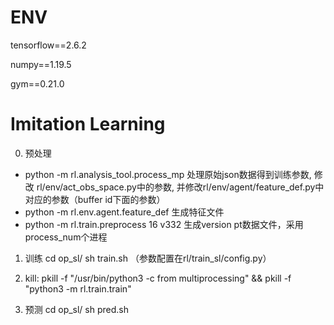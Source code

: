 # ENV

tensorflow==2.6.2

numpy==1.19.5

gym==0.21.0


# Imitation Learning
0. 预处理
- python -m rl.analysis_tool.process_mp 处理原始json数据得到训练参数, 修改 rl/env/act_obs_space.py中的参数, 并修改rl/env/agent/feature_def.py中对应的参数（buffer id下面的参数）
- python -m rl.env.agent.feature_def 生成特征文件
- python -m rl.train.preprocess 16 v332 生成version pt数据文件，采用process_num个进程


1. 训练
cd op_sl/
sh train.sh
（参数配置在rl/train_sl/config.py）

2. kill:  pkill -f "/usr/bin/python3 -c from multiprocessing" && pkill -f "python3 -m rl.train.train"

3. 预测
cd op_sl/
sh pred.sh

